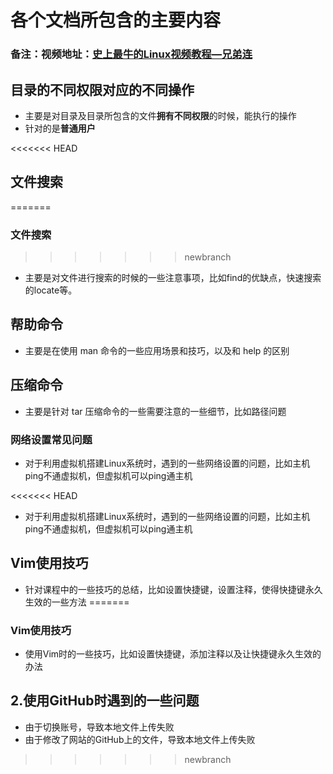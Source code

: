 # 各个文档所包含的主要内容

### 备注：视频地址：[史上最牛的Linux视频教程—兄弟连](https://www.bilibili.com/video/av18156598/?p=1)





## 目录的不同权限对应的不同操作

* 主要是对目录及目录所包含的文件**拥有不同权限**的时候，能执行的操作
* 针对的是**普通用户**

<<<<<<< HEAD


## 文件搜索
=======
### 文件搜索
>>>>>>> newbranch

* 主要是对文件进行搜索的时候的一些注意事项，比如find的优缺点，快速搜索的locate等。

## 帮助命令

* 主要是在使用  man 命令的一些应用场景和技巧，以及和 help  的区别 

## 压缩命令

* 主要是针对 tar 压缩命令的一些需要注意的一些细节，比如路径问题

### 网络设置常见问题

* 对于利用虚拟机搭建Linux系统时，遇到的一些网络设置的问题，比如主机ping不通虚拟机，但虚拟机可以ping通主机

<<<<<<< HEAD
* 对于利用虚拟机搭建Linux系统时，遇到的一些网络设置的问题，比如主机ping不通虚拟机，但虚拟机可以ping通主机

## Vim使用技巧

* 针对课程中的一些技巧的总结，比如设置快捷键，设置注释，使得快捷键永久生效的一些方法
=======
### Vim使用技巧

* 使用Vim时的一些技巧，比如设置快捷键，添加注释以及让快捷键永久生效的办法 
## 2.使用GitHub时遇到的一些问题
* 由于切换账号，导致本地文件上传失败
* 由于修改了网站的GitHub上的文件，导致本地文件上传失败


>>>>>>> newbranch
